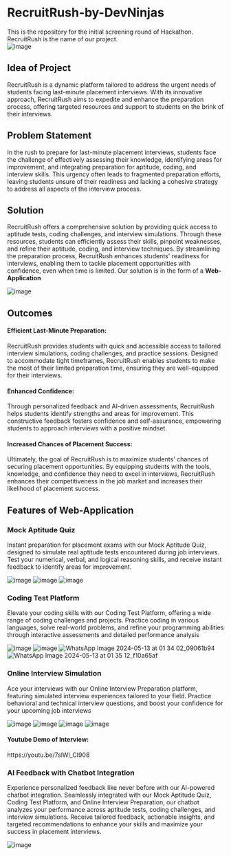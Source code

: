 # RecruitRush-by-DevNinjas
This is the repository for the initial screening round of Hackathon. RecruitRush is the name of our project. <br>
![image](https://github.com/Bhuvan983/RecruitRush-by-DevNinjas/assets/94850851/86f89dd6-208a-437b-8259-7c384aeddff2)

<h2>Idea of Project</h2> 
RecruitRush is a dynamic platform tailored to address the urgent needs of students facing last-minute placement interviews. With its innovative approach, RecruitRush aims to expedite and enhance the preparation process, offering targeted resources and support to students on the brink of their interviews.

<h2>Problem Statement</h2>

In the rush to prepare for last-minute placement interviews, students face the challenge of effectively assessing their knowledge, identifying areas for improvement, and integrating preparation for aptitude, coding, and interview skills. This urgency often leads to fragmented preparation efforts, leaving students unsure of their readiness and lacking a cohesive strategy to address all aspects of the interview process.

<h2>Solution</h2>
RecruitRush offers a comprehensive solution by providing quick access to aptitude tests, coding challenges, and interview simulations. Through these resources, students can efficiently assess their skills, pinpoint weaknesses, and refine their aptitude, coding, and interview techniques. By streamlining the preparation process, RecruitRush enhances students' readiness for interviews, enabling them to tackle placement opportunities with confidence, even when time is limited. Our solution is in the form of a <b>Web-Application</b>

![image](https://github.com/Bhuvan983/RecruitRush-by-DevNinjas/assets/94850851/3af46ace-2da3-4b05-a52f-77305af49f18)


<h2>Outcomes</h2>
<h4>Efficient Last-Minute Preparation:</h4> 
RecruitRush provides students with quick and accessible access to tailored interview simulations, coding challenges, and practice sessions. Designed to accommodate tight timeframes, RecruitRush enables students to make the most of their limited preparation time, ensuring they are well-equipped for their interviews.

<h4>Enhanced Confidence:</h4> Through personalized feedback and AI-driven assessments, RecruitRush helps students identify strengths and areas for improvement. This constructive feedback fosters confidence and self-assurance, empowering students to approach interviews with a positive mindset.

<h4>Increased Chances of Placement Success:</h4> Ultimately, the goal of RecruitRush is to maximize students' chances of securing placement opportunities. By equipping students with the tools, knowledge, and confidence they need to excel in interviews, RecruitRush enhances their competitiveness in the job market and increases their likelihood of placement success.

<h2>Features of Web-Application</h2>

<h3>Mock Aptitude Quiz</h3>
Instant preparation for placement exams with our Mock Aptitude Quiz, designed to simulate real aptitude tests encountered during job interviews. Test your numerical, verbal, and logical reasoning skills, and receive instant feedback to identify areas for improvement.

![image](https://github.com/Bhuvan983/RecruitRush-by-DevNinjas/assets/94850851/ae36ccdf-db9e-4585-b790-609c639113a7)
![image](https://github.com/Bhuvan983/RecruitRush-by-DevNinjas/assets/94850851/f3cb9998-7789-4394-9e16-b16d831bb315)
![image](https://github.com/Bhuvan983/RecruitRush-by-DevNinjas/assets/94850851/e032df42-9210-4d3c-ac6b-82433ebc57bf)

<h3>Coding Test Platform</h3>
Elevate your coding skills with our Coding Test Platform, offering a wide range of coding challenges and projects. Practice coding in various languages, solve real-world problems, and refine your programming abilities through interactive assessments and detailed performance analysis

![image](https://github.com/Bhuvan983/RecruitRush-by-DevNinjas/assets/94850851/d7fd3491-96d1-4743-b973-572cb7912aaf)
![image](https://github.com/Bhuvan983/RecruitRush-by-DevNinjas/assets/94850851/ffb7211f-7dca-4119-804e-4f5bd7651a80)
![WhatsApp Image 2024-05-13 at 01 34 02_09061b94](https://github.com/Bhuvan983/RecruitRush-by-DevNinjas/assets/94850851/1278b27c-13e0-4aba-93ee-209c95baca69)
![WhatsApp Image 2024-05-13 at 01 35 12_f10a65af](https://github.com/Bhuvan983/RecruitRush-by-DevNinjas/assets/94850851/21f66c0c-0d46-4b22-ab51-b4094f7e490d)


<h3>Online Interview Simulation</h3>
Ace your interviews with our Online Interview Preparation platform, featuring simulated interview experiences tailored to your field. Practice behavioral and technical interview questions, and boost your confidence for your upcoming job interviews

![image](https://github.com/Bhuvan983/RecruitRush-by-DevNinjas/assets/94850851/07bb8cad-d61e-49fe-9035-bba080d3e6ef)
![image](https://github.com/Bhuvan983/RecruitRush-by-DevNinjas/assets/94850851/9b7d4461-6f7f-4d67-adf4-53a7500feb00)
![image](https://github.com/Bhuvan983/RecruitRush-by-DevNinjas/assets/94850851/337b4709-51b0-4165-ac75-f09cad3b32b1)
![image](https://github.com/Bhuvan983/RecruitRush-by-DevNinjas/assets/94850851/6dc3e322-2b84-420d-9156-da5772f0bf9c)

<h4>Youtube Demo of Interview:</h4>
https://youtu.be/7slWl_CI908


<h3>AI Feedback with Chatbot Integration</h3>
Experience personalized feedback like never before with our AI-powered chatbot integration. Seamlessly integrated with our Mock Aptitude Quiz, Coding Test Platform, and Online Interview Preparation, our chatbot analyzes your performance across aptitude tests, coding challenges, and interview simulations. Receive tailored feedback, actionable insights, and targeted recommendations to enhance your skills and maximize your success in placement interviews.

![image](https://github.com/Bhuvan983/RecruitRush-by-DevNinjas/assets/94850851/1c365600-2b0d-48eb-aaa5-9e657313d85d)

